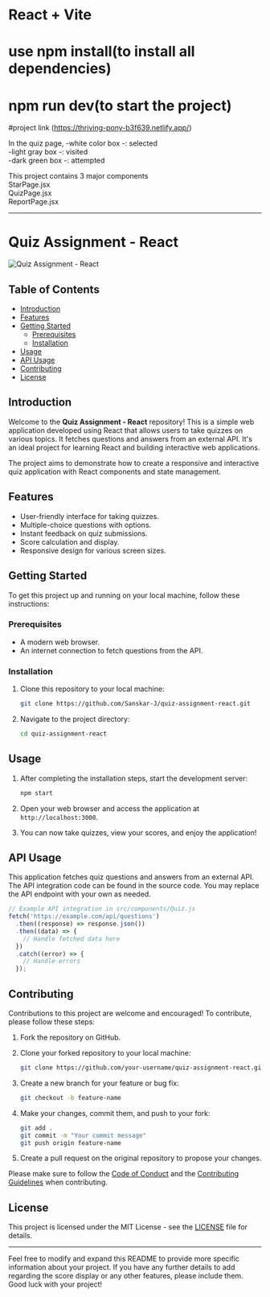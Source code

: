 # React + Vite

# **use npm install**(to install all dependencies)
# **npm run dev**(to start the project)
#project link (https://thriving-pony-b3f639.netlify.app/)

In the quiz page,
-white color box -: selected <br>
-light gray box -: visited  <br>
-dark green box -: attempted  <br>

This project contains 3 major components <br>
StarPage.jsx <br>
QuizPage.jsx <br>
ReportPage.jsx <br>


---

# Quiz Assignment - React

![Quiz Assignment - React](https://github.com/Sanskar-J/quiz-assignment-react/blob/main/public/quiz.png)

## Table of Contents

- [Introduction](#introduction)
- [Features](#features)
- [Getting Started](#getting-started)
  - [Prerequisites](#prerequisites)
  - [Installation](#installation)
- [Usage](#usage)
- [API Usage](#api-usage)
- [Contributing](#contributing)
- [License](#license)

## Introduction

Welcome to the **Quiz Assignment - React** repository! This is a simple web application developed using React that allows users to take quizzes on various topics. It fetches questions and answers from an external API. It's an ideal project for learning React and building interactive web applications.

The project aims to demonstrate how to create a responsive and interactive quiz application with React components and state management.

## Features

- User-friendly interface for taking quizzes.
- Multiple-choice questions with options.
- Instant feedback on quiz submissions.
- Score calculation and display.
- Responsive design for various screen sizes.

## Getting Started

To get this project up and running on your local machine, follow these instructions:

### Prerequisites

- A modern web browser.
- An internet connection to fetch questions from the API.

### Installation

1. Clone this repository to your local machine:

   ```bash
   git clone https://github.com/Sanskar-J/quiz-assignment-react.git
   ```

2. Navigate to the project directory:

   ```bash
   cd quiz-assignment-react
   ```

## Usage

1. After completing the installation steps, start the development server:

   ```bash
   npm start
   ```

2. Open your web browser and access the application at `http://localhost:3000`.

3. You can now take quizzes, view your scores, and enjoy the application!

## API Usage

This application fetches quiz questions and answers from an external API. The API integration code can be found in the source code. You may replace the API endpoint with your own as needed.

```javascript
// Example API integration in src/components/Quiz.js
fetch('https://example.com/api/questions')
  .then((response) => response.json())
  .then((data) => {
    // Handle fetched data here
  })
  .catch((error) => {
    // Handle errors
  });
```

## Contributing

Contributions to this project are welcome and encouraged! To contribute, please follow these steps:

1. Fork the repository on GitHub.

2. Clone your forked repository to your local machine:

   ```bash
   git clone https://github.com/your-username/quiz-assignment-react.git
   ```

3. Create a new branch for your feature or bug fix:

   ```bash
   git checkout -b feature-name
   ```

4. Make your changes, commit them, and push to your fork:

   ```bash
   git add .
   git commit -m "Your commit message"
   git push origin feature-name
   ```

5. Create a pull request on the original repository to propose your changes.

Please make sure to follow the [Code of Conduct](CODE_OF_CONDUCT.md) and the [Contributing Guidelines](CONTRIBUTING.md) when contributing.

## License

This project is licensed under the MIT License - see the [LICENSE](LICENSE) file for details.

---

Feel free to modify and expand this README to provide more specific information about your project. If you have any further details to add regarding the score display or any other features, please include them. Good luck with your project!
